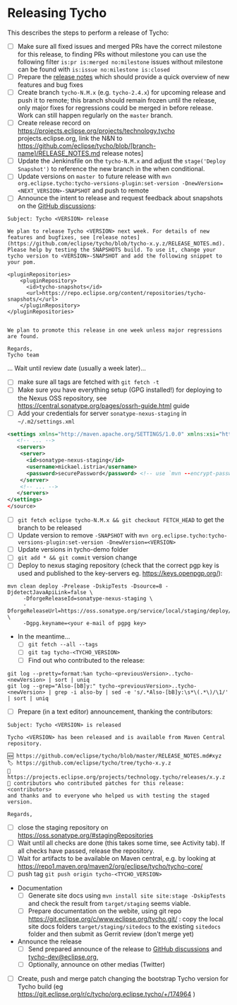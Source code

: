 # Releasing Tycho

This describes the steps to perform a release of Tycho:

- [ ] Make sure all fixed issues and merged PRs have the correct milestone for this release, to finding PRs without milestone you can use the following filter `is:pr is:merged no:milestone` issues without milestone can be found with `is:issue no:milestone is:closed`
- [ ] Prepare the [release notes](https://github.com/eclipse/tycho/blob/master/RELEASE_NOTES.md) which should provide a quick overview of new features and bug fixes
- [ ] Create branch `tycho-N.M.x` (e.g. `tycho-2.4.x`) for upcoming release and push it to remote; this branch should remain frozen until the release, only major fixes for regressions could be merged in before release. Work can still happen regularly on the `master` branch.
- [ ] Create release record on https://projects.eclipse.org/projects/technology.tycho projects.eclipse.org, link the N&N to https://github.com/eclipse/tycho/blob/[branch-name]/RELEASE_NOTES.md release notes]
- [ ] Update the Jenkinsfile on the `tycho-N.M.x` and adjust the `stage('Deploy Snapshot')` to reference the new branch in the when conditional.
- [ ] Update versions on `master `to future release with `mvn org.eclipse.tycho:tycho-versions-plugin:set-version -DnewVersion=<NEXT_VERSION>-SNAPSHOT` and push to remote
- [ ] Announce the intent to release and request feedback about snapshots on the [GitHub discussions](https://github.com/eclipse/tycho/discussions):
```
Subject: Tycho <VERSION> release

We plan to release Tycho <VERSION> next week. For details of new features and bugfixes, see [release notes](https://github.com/eclipse/tycho/blob/tycho-x.y.z/RELEASE_NOTES.md).
Please help by testing the SNAPSHOTS build. To use it, change your tycho version to <VERSION>-SNAPSHOT and add the following snippet to your pom.

<pluginRepositories>
    <pluginRepository>
      <id>tycho-snapshots</id>
      <url>https://repo.eclipse.org/content/repositories/tycho-snapshots/</url>
    </pluginRepository>
</pluginRepositories>


We plan to promote this release in one week unless major regressions are found.

Regards,
Tycho team
```

... Wait until review date (usually a week later)...

- [ ] make sure all tags are fetched with `git fetch -t`
- [ ] Make sure you have everything setup (GPG installed!) for deploying to the Nexus OSS repository, see https://central.sonatype.org/pages/ossrh-guide.html guide
- [ ] Add your credentials for server `sonatype-nexus-staging` in `~/.m2/settings.xml`
```xml
<settings xmlns="http://maven.apache.org/SETTINGS/1.0.0" xmlns:xsi="http://www.w3.org/2001/XMLSchema-instance" xsi:schemaLocation="http://maven.apache.org/SETTINGS/1.0.0 http://maven.apache.org/xsd/settings-1.0.0.xsd">
   <!-- ... -->
   <servers>
    <server>
      <id>sonatype-nexus-staging</id>
      <username>mickael.istria</username>
      <password>securePassword</password> <!-- use `mvn --encrypt-password` to not store plain text -->
    </server>
    <!-- ... -->
   </servers>
</settings>
</source>
```

- [ ] `git fetch eclipse tycho-N.M.x && git checkout FETCH_HEAD` to get the branch to be released
- [ ] Update version to remove `-SNAPSHOT` with `mvn org.eclipse.tycho:tycho-versions-plugin:set-version -DnewVersion=<VERSION>`
- [ ] Update versions in tycho-demo folder
- [ ] `git add * && git commit` version change
- [ ] Deploy to nexus staging repository (check that the correct pgp key is used and published to the key-servers eg. https://keys.openpgp.org/): 
```
mvn clean deploy -Prelease -DskipTests -Dsource=8 -DjdetectJavaApiLink=false \
     -DforgeReleaseId=sonatype-nexus-staging \
     -DforgeReleaseUrl=https://oss.sonatype.org/service/local/staging/deploy/maven2/ \
     -Dgpg.keyname=<your e-mail of pgpg key>
```
- In the meantime...
    - [ ] `git fetch --all --tags`
    - [ ] `git tag tycho-<TYCHO_VERSION>`
    - [ ] Find out who contributed to the release:
```
git log --pretty=format:%an tycho-<previousVersion>..tycho-<newVersion> | sort | uniq
git log --grep="Also-[bB]y:" tycho-<previousVersion>..tycho-<newVersion> | grep -i also-by | sed -e 's/.*Also-[bB]y:\s*\(.*\)/\1/' | sort | uniq
```

   - [ ] Prepare (in a text editor) announcement, thanking the contributors:
```
Subject: Tycho <VERSION> is released

Tycho <VERSION> has been released and is available from Maven Central repository.

🆕 https://github.com/eclipse/tycho/blob/master/RELEASE_NOTES.md#xyz
🏷️ https://github.com/eclipse/tycho/tree/tycho-x.y.z
👔 https://projects.eclipse.org/projects/technology.tycho/releases/x.y.z
🙏 contributors who contributed patches for this release:
<contributors>
and thanks and to everyone who helped us with testing the staged version.

Regards,

```
- [ ] close the staging repository on https://oss.sonatype.org/#stagingRepositories 
- [ ] Wait until all checks are done (this takes some time, see Activity tab). If all checks have passed, release the repository.
- [ ] Wait for artifacts to be available on Maven central, e.g. by looking at https://repo1.maven.org/maven2/org/eclipse/tycho/tycho-core/
- [ ] push tag `git push origin tycho-<TYCHO_VERSION>`
- Documentation
  - [ ] Generate site docs using `mvn install site site:stage -DskipTests` and check the result from `target/staging` seems viable.
  - [ ] Prepare documentation on the webite, using git repo https://git.eclipse.org/c/www.eclipse.org/tycho.git/ : copy the local site docs folders `target/staging/sitedocs` to the existing `sitedocs` folder and then submit as Gerrit review (don't merge yet)
- Announce the release
  - [ ] Send prepared announce of the release to [GitHub discussions](https://github.com/eclipse/tycho/discussions) and tycho-dev@eclipse.org,
  - [ ] Optionally, announce on other medias (Twitter)
- [ ] Create, push and merge patch changing the bootstrap Tycho version for Tycho build (eg https://git.eclipse.org/r/c/tycho/org.eclipse.tycho/+/174964 )
